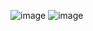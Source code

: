 ![image](https://github.com/KrishnaSood02/KS-Code/assets/157453959/c5dfb781-6468-438e-9a26-82ddbc28021f)
![image](https://github.com/KrishnaSood02/KS-Code/assets/157453959/4d3855a3-f610-4f9e-ae72-839b1af89db8)
